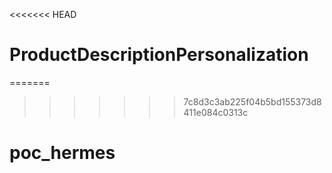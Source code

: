 <<<<<<< HEAD
# ProductDescriptionPersonalization
=======
>>>>>>> 7c8d3c3ab225f04b5bd155373d8411e084c0313c
# poc_hermes
